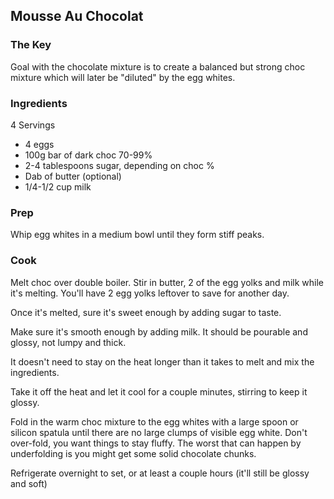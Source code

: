 ## Mousse Au Chocolat

### The Key

Goal with the chocolate mixture is to create a balanced but strong choc mixture which will later be "diluted" by the egg whites.

### Ingredients

4 Servings

* 4 eggs
* 100g bar of dark choc 70-99%
* 2-4 tablespoons sugar, depending on choc %
* Dab of butter (optional)
* 1/4-1/2 cup milk

### Prep

Whip egg whites in a medium bowl until they form stiff peaks.

### Cook

Melt choc over double boiler. Stir in butter, 2 of the egg yolks and milk while it's melting. You'll have 2 egg yolks leftover to save for another day.

Once it's melted, sure it's sweet enough by adding sugar to taste.

Make sure it's smooth enough by adding milk. It should be pourable and glossy, not lumpy and thick.

It doesn't need to stay on the heat longer than it takes to melt and mix the ingredients.

Take it off the heat and let it cool for a couple minutes, stirring to keep it glossy.

Fold in the warm choc mixture to the egg whites with a large spoon or silicon spatula until there are no large clumps of visible egg white. Don't over-fold, you want things to stay fluffy. The worst that can happen by underfolding is you might get some solid chocolate chunks.

Refrigerate overnight to set, or at least a couple hours (it'll still be glossy and soft)